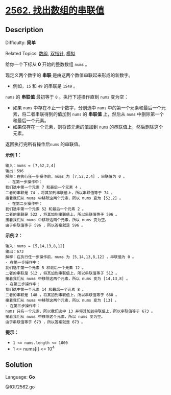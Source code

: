 # [2562\. 找出数组的串联值](https://leetcode.cn/problems/find-the-array-concatenation-value/)

## Description

Difficulty: **简单**

Related Topics: [数组](https://leetcode.cn/tag/https://leetcode.cn/tag/array//), [双指针](https://leetcode.cn/tag/https://leetcode.cn/tag/two-pointers//), [模拟](https://leetcode.cn/tag/https://leetcode.cn/tag/simulation//)


给你一个下标从 **0** 开始的整数数组 `nums` 。

现定义两个数字的 **串联** 是由这两个数值串联起来形成的新数字。

*   例如，`15`<span> 和 </span>`49` 的串联是 `1549` 。

`nums` 的 **串联值** 最初等于 `0` 。执行下述操作直到 `nums` 变为空：

*   如果 `nums` 中存在不止一个数字，分别选中 `nums` 中的第一个元素和最后一个元素，将二者串联得到的值加到 `nums` 的 **串联值** 上，然后从 `nums` 中删除第一个和最后一个元素。
*   如果仅存在一个元素，则将该元素的值加到 `nums` 的串联值上，然后删除这个元素。

返回执行完所有操作后`nums` 的串联值。

**示例 1：**

```
输入：nums = [7,52,2,4]
输出：596
解释：在执行任一步操作前，nums 为 [7,52,2,4] ，串联值为 0 。
 - 在第一步操作中：
我们选中第一个元素 7 和最后一个元素 4 。
二者的串联是 74 ，将其加到串联值上，所以串联值等于 74 。
接着我们从 nums 中移除这两个元素，所以 nums 变为 [52,2] 。
 - 在第二步操作中：
我们选中第一个元素 52 和最后一个元素 2 。
二者的串联是 522 ，将其加到串联值上，所以串联值等于 596 。
接着我们从 nums 中移除这两个元素，所以 nums 变为空。
由于串联值等于 596 ，所以答案就是 596 。
```

**示例 2：**

```
输入：nums = [5,14,13,8,12]
输出：673
解释：在执行任一步操作前，nums 为 [5,14,13,8,12] ，串联值为 0 。
- 在第一步操作中：
我们选中第一个元素 5 和最后一个元素 12 。
二者的串联是 512 ，将其加到串联值上，所以串联值等于 512 。
接着我们从 nums 中移除这两个元素，所以 nums 变为 [14,13,8] 。
- 在第二步操作中：
我们选中第一个元素 14 和最后一个元素 8 。
二者的串联是 148 ，将其加到串联值上，所以串联值等于 660 。
接着我们从 nums 中移除这两个元素，所以 nums 变为 [13] 。
- 在第三步操作中：
nums 只有一个元素，所以我们选中 13 并将其加到串联值上，所以串联值等于 673 。
接着我们从 nums 中移除这个元素，所以 nums 变为空。
由于串联值等于 673 ，所以答案就是 673 。
```

**提示：**

*   `1 <= nums.length <= 1000`
*   1 <= nums[i] <= 10<sup>4</sup>


## Solution

Language: **Go**

@IOI/2562.go
